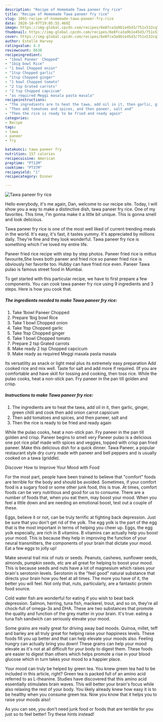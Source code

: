 ```yaml
---
description: "Recipe of Homemade Tawa paneer fry rice"
title: "Recipe of Homemade Tawa paneer fry rice"
slug: 1091-recipe-of-homemade-tawa-paneer-fry-rice
date: 2020-10-07T19:05:55.469Z
image: https://img-global.cpcdn.com/recipes/6e8fca3a9b1e45d3/751x532cq70/tawa-paneer-fry-rice-recipe-main-photo.jpg
thumbnail: https://img-global.cpcdn.com/recipes/6e8fca3a9b1e45d3/751x532cq70/tawa-paneer-fry-rice-recipe-main-photo.jpg
cover: https://img-global.cpcdn.com/recipes/6e8fca3a9b1e45d3/751x532cq70/tawa-paneer-fry-rice-recipe-main-photo.jpg
author: Estelle Harvey
ratingvalue: 4.3
reviewcount: 8638
recipeingredient:
- "1bowl Paneer  Chopped"
- "1big bowl Rice"
- "1 bowl Chopped onion"
- "1tsp Chopped garlic"
- "1tsp Chopped ginger"
- "1 bowl Chopped tomato"
- "2 tsp Grated carrots"
- "2 tsp Chopped capcicum"
- "as required Meggi masala pasta masala"
recipeinstructions:
- "The ingredients are to heat the tawa, add oil in it, then garlic, ginger, green chilli and cook then add onion carrot capsicum"
- "Then add tomatoes and spices, and then paneer, salt and"
- "Then the rice is ready to be fried and ready again"
categories:
- Recipe
tags:
- tawa
- paneer
- fry

katakunci: tawa paneer fry 
nutrition: 157 calories
recipecuisine: American
preptime: "PT12M"
cooktime: "PT37M"
recipeyield: "1"
recipecategory: Dinner

---
```



![Tawa paneer fry rice](https://img-global.cpcdn.com/recipes/6e8fca3a9b1e45d3/751x532cq70/tawa-paneer-fry-rice-recipe-main-photo.jpg)

Hello everybody, it's me again, Dan, welcome to our recipe site. Today, I will show you a way to make a distinctive dish, tawa paneer fry rice. One of my favorites. This time, I'm gonna make it a little bit unique. This is gonna smell and look delicious.

Tawa paneer fry rice is one of the most well liked of current trending meals in the world. It's easy, it's fast, it tastes yummy. It's appreciated by millions daily. They're fine and they look wonderful. Tawa paneer fry rice is something which I've loved my entire life.

Paneer fried rice recipe with step by step photos. Paneer fried rice is mittus favourite,She loves both paneer and fried rice so paneer fried rice is obviously her favorite too. Hubby can have fried rice even. Paneer Tawa pulao is famous street food in Mumbai.


To get started with this particular recipe, we have to first prepare a few components. You can cook tawa paneer fry rice using 9 ingredients and 3 steps. Here is how you cook that.

<!--inarticleads1-->

##### The ingredients needed to make Tawa paneer fry rice:

1. Take 1bowl Paneer  Chopped
1. Prepare 1big bowl Rice
1. Take 1 bowl Chopped onion
1. Take 1tsp Chopped garlic
1. Take 1tsp Chopped ginger
1. Take 1 bowl Chopped tomato
1. Prepare 2 tsp Grated carrots
1. Make ready 2 tsp Chopped capcicum
1. Make ready as required Meggi masala pasta masala


Its versatility as snack or light meal plus its extremely easy preparation Add cooked rice and mix well. Taste for salt and add more if required. (If you are comfortable and have skill for tossing and cooking, then toss rice. While the pulao cooks, heat a non-stick pan. Fry paneer in the pan till golden and crisp. 

<!--inarticleads2-->

##### Instructions to make Tawa paneer fry rice:

1. The ingredients are to heat the tawa, add oil in it, then garlic, ginger, green chilli and cook then add onion carrot capsicum
1. Then add tomatoes and spices, and then paneer, salt and
1. Then the rice is ready to be fried and ready again


While the pulao cooks, heat a non-stick pan. Fry paneer in the pan till golden and crisp. Paneer begins to smell very Paneer pulao is a delicious one pot rice pilaf made with spices and veggies, topped with crisp pan fried paneer. Make this delicious dish for a quick dinner. Tawa Paneer, a popular restaurant style dry curry made with paneer and bell peppers and is usually cooked on a tawa (griddle). 

Discover How to Improve Your Mood with Food


For the most part, people have been trained to believe that "comfort" foods are terrible for the body and should be avoided. Sometimes, if your comfort food is a sugary food or some other junk food, this is true. At times, comfort foods can be very nutritious and good for us to consume. There are a number of foods that, when you eat them, may boost your mood. When you feel a little down and are needing an emotional boost, test out a couple of these.

Eggs, believe it or not, can be truly terrific at fighting back depression. Just be sure that you don't get rid of the yolk. The egg yolk is the part of the egg that is the most important in terms of helping you cheer up. Eggs, the egg yolk especially, are rich in B vitamins. B vitamins can actually help you boost your mood. This is because they help in improving the function of your neural transmitters, the components of your brain that dictate your mood. Eat a few eggs to jolly up!

Make several trail mix of nuts or seeds. Peanuts, cashews, sunflower seeds, almonds, pumpkin seeds, etc are all great for helping to boost your mood. This is because seeds and nuts have a lot of magnesium which raises your brain's serotonin levels. Serotonin is the "feel good" natural substance that directs your brain how you feel at all times. The more you have of it, the better you will feel. Not only that, nuts, particularly, are a fantastic protein food source.

Cold water fish are wonderful for eating if you wish to beat back depression. Salmon, herring, tuna fish, mackerel, trout, and so on, they're all chock-full of omega-3s and DHA. These are two substances that promote the quality and function of the grey matter in your brain. It's true: eating a tuna fish sandwich can seriously elevate your mood. 

Some grains are really great for driving away bad moods. Quinoa, millet, teff and barley are all truly great for helping raise your happiness levels. These foods fill you up better and that can help elevate your moods also. Feeling hungry can actually bring you down! These grains can help your mood elevate as it's not at all difficult for your body to digest them. These foods are easier to digest than others which helps promote a rise in your blood glucose which in turn takes your mood to a happier place.

Your mood can truly be helped by green tea. You knew green tea had to be included in this article, right? Green tea is packed full of an amino acid referred to as L-theanine. Studies have discovered that this amino acid essentially stimulates brain waves. This will better your brain's focus while also relaxing the rest of your body. You likely already knew how easy it is to be healthy when you consume green tea. Now you know that it helps you to raise your moods also!

As you can see, you don't need junk food or foods that are terrible for you just so to feel better! Try  these hints  instead!


